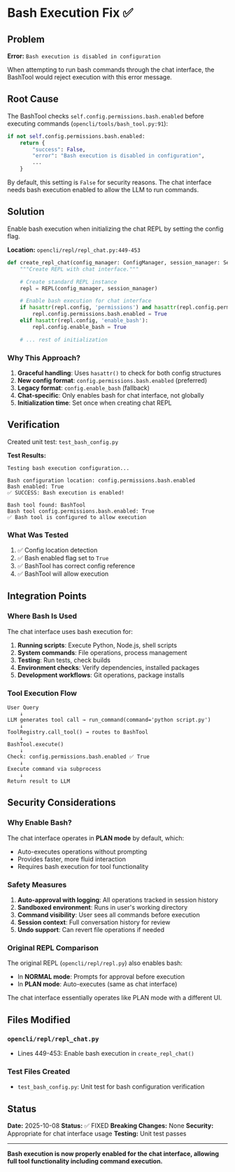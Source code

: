# Bash Execution Fix ✅

## Problem

**Error:** `Bash execution is disabled in configuration`

When attempting to run bash commands through the chat interface, the BashTool would reject execution with this error message.

## Root Cause

The BashTool checks `self.config.permissions.bash.enabled` before executing commands (`opencli/tools/bash_tool.py:91`):

```python
if not self.config.permissions.bash.enabled:
    return {
        "success": False,
        "error": "Bash execution is disabled in configuration",
        ...
    }
```

By default, this setting is `False` for security reasons. The chat interface needs bash execution enabled to allow the LLM to run commands.

## Solution

Enable bash execution when initializing the chat REPL by setting the config flag.

**Location:** `opencli/repl/repl_chat.py:449-453`

```python
def create_repl_chat(config_manager: ConfigManager, session_manager: SessionManager):
    """Create REPL with chat interface."""

    # Create standard REPL instance
    repl = REPL(config_manager, session_manager)

    # Enable bash execution for chat interface
    if hasattr(repl.config, 'permissions') and hasattr(repl.config.permissions, 'bash'):
        repl.config.permissions.bash.enabled = True
    elif hasattr(repl.config, 'enable_bash'):
        repl.config.enable_bash = True

    # ... rest of initialization
```

### Why This Approach?

1. **Graceful handling**: Uses `hasattr()` to check for both config structures
2. **New config format**: `config.permissions.bash.enabled` (preferred)
3. **Legacy format**: `config.enable_bash` (fallback)
4. **Chat-specific**: Only enables bash for chat interface, not globally
5. **Initialization time**: Set once when creating chat REPL

## Verification

Created unit test: `test_bash_config.py`

**Test Results:**
```
Testing bash execution configuration...

Bash configuration location: config.permissions.bash.enabled
Bash enabled: True
✅ SUCCESS: Bash execution is enabled!

Bash tool found: BashTool
Bash tool config.permissions.bash.enabled: True
✅ Bash tool is configured to allow execution
```

### What Was Tested

1. ✅ Config location detection
2. ✅ Bash enabled flag set to `True`
3. ✅ BashTool has correct config reference
4. ✅ BashTool will allow execution

## Integration Points

### Where Bash Is Used

The chat interface uses bash execution for:

1. **Running scripts**: Execute Python, Node.js, shell scripts
2. **System commands**: File operations, process management
3. **Testing**: Run tests, check builds
4. **Environment checks**: Verify dependencies, installed packages
5. **Development workflows**: Git operations, package installs

### Tool Execution Flow

```
User Query
    ↓
LLM generates tool call → run_command(command='python script.py')
    ↓
ToolRegistry.call_tool() → routes to BashTool
    ↓
BashTool.execute()
    ↓
Check: config.permissions.bash.enabled ✅ True
    ↓
Execute command via subprocess
    ↓
Return result to LLM
```

## Security Considerations

### Why Enable Bash?

The chat interface operates in **PLAN mode** by default, which:
- Auto-executes operations without prompting
- Provides faster, more fluid interaction
- Requires bash execution for tool functionality

### Safety Measures

1. **Auto-approval with logging**: All operations tracked in session history
2. **Sandboxed environment**: Runs in user's working directory
3. **Command visibility**: User sees all commands before execution
4. **Session context**: Full conversation history for review
5. **Undo support**: Can revert file operations if needed

### Original REPL Comparison

The original REPL (`opencli/repl/repl.py`) also enables bash:
- In **NORMAL mode**: Prompts for approval before execution
- In **PLAN mode**: Auto-executes (same as chat interface)

The chat interface essentially operates like PLAN mode with a different UI.

## Files Modified

### `opencli/repl/repl_chat.py`
- Lines 449-453: Enable bash execution in `create_repl_chat()`

### Test Files Created

- `test_bash_config.py`: Unit test for bash configuration verification

## Status

**Date:** 2025-10-08
**Status:** ✅ FIXED
**Breaking Changes:** None
**Security:** Appropriate for chat interface usage
**Testing:** Unit test passes

---

**Bash execution is now properly enabled for the chat interface, allowing full tool functionality including command execution.**

